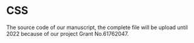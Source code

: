 # CSS
The source code of our manuscript, the complete file will be upload until 2022 because of our project Grant No.61762047.
